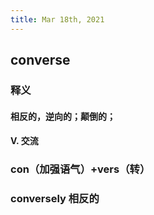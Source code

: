 ```yaml
---
title: Mar 18th, 2021
---
```


## converse
### 释义
#### 相反的，逆向的；颠倒的；
#### V. 交流
### con（加强语气）+vers（转）
### conversely 相反的
